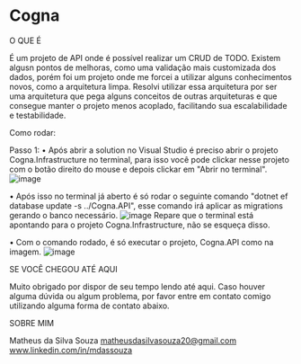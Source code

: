 # Cogna

O QUE É

É um projeto de API onde é possível realizar um CRUD de TODO. Existem algusn pontos de melhoras, como uma validação mais customizada dos dados, porém foi um projeto onde me forcei a utilizar alguns conhecimentos novos, como a arquitetura limpa. Resolvi utilizar essa arquitetura por ser uma arquitetura que pega alguns conceitos de outras arquiteturas e que consegue manter o projeto menos acoplado, facilitando sua escalabilidade e testabilidade.

Como rodar:

Passo 1:
• Após abrir a solution no Visual Studio é preciso abrir o projeto Cogna.Infrastructure no terminal, para isso você pode clickar nesse projeto com o botão direito do mouse e depois clickar em "Abrir no terminal".
![image](https://user-images.githubusercontent.com/61476990/161351267-59106766-e14c-4276-993c-125e18344f14.png)

• Após isso no terminal já aberto é só rodar o seguinte comando "dotnet ef database update -s ../Cogna.API", esse comando irá aplicar as migrations gerando o banco necessário.
![image](https://user-images.githubusercontent.com/61476990/161351346-edc5330c-3077-49c0-ab9d-fabddad31a75.png)
Repare que o terminal está apontando para o projeto Cogna.Infrastructure, não se esqueça disso.

• Com o comando rodado, é só executar o projeto, Cogna.API como na imagem.
![image](https://user-images.githubusercontent.com/61476990/161351640-3c02fc51-bbe1-4cd2-a2d2-45e1c2179996.png)


SE VOCÊ CHEGOU ATÉ AQUI

Muito obrigado por dispor de seu tempo lendo até aqui. Caso houver alguma dúvida ou algum problema, por favor entre em contato comigo utilizando alguma forma de contato abaixo.

SOBRE MIM

Matheus da Silva Souza 
matheusdasilvasouza20@gmail.com 
www.linkedin.com/in/mdassouza
